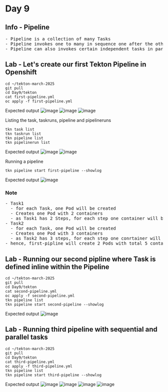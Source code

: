 # Day 9

## Info - Pipeline
<pre>
- Pipeline is a collection of many Tasks
- Pipeline invokes one to many in sequence one after the other Task
- Pipeline can also invokes certain independent tasks in parallel
</pre>

## Lab - Let's create our first Tekton Pipeline in Openshift
```
cd ~/tekton-march-2025
git pull
cd Day9/tekton
cat first-pipeline.yml
oc apply -f first-pipeline.yml
```

Expected output
![image](https://github.com/user-attachments/assets/ed0d7c8b-f99a-408a-8ec8-67443ac420b7)
![image](https://github.com/user-attachments/assets/5622d2c8-c472-4557-9786-4d451582daaf)
![image](https://github.com/user-attachments/assets/14c26e9c-4872-4dc2-a75f-26d394ad63b0)

Listing the task, taskruns, pipeline and pipelineruns
```
tkn task list
tkn taskrun list
tkn pipeline list
tkn pipelinerun list
```

Expected output
![image](https://github.com/user-attachments/assets/19ef6caf-c94a-4721-ba4e-84612b4e27e7)
![image](https://github.com/user-attachments/assets/c34a513c-747c-46c2-abe8-bd92a9f610e5)

Running a pipeline
```
tkn pipeline start first-pipeline --showlog
```

Expected output
![image](https://github.com/user-attachments/assets/786faaff-cbe5-4ebd-893e-281ebdce0ee0)

### Note
<pre>
- Task1 
  - for each Task, one Pod will be created
  - Creates one Pod with 2 containers 
  - as Task1 has 2 Steps, for each step one container will be created
- Task2 
  - for each Task, one Pod will be created
  - Creates one Pod with 3 containers 
  - as Task2 has 3 steps, for each step one conrtainer will be created
- hence, first-pipline will create 2 Pods with total 5 containers
</pre>

## Lab - Running our second pipline where Task is defined inline within the Pipeline
```
cd ~/tekton-march-2025
git pull
cd Day9/tekton
cat second-pipeline.yml
oc apply -f second-pipeline.yml
tkn pipeline list
tkn pipeline start second-pipeline --showlog
```

Expected output
![image](https://github.com/user-attachments/assets/db4ebcd9-4f4c-445d-b43f-3319254c3d60)

## Lab - Running third pipeline with sequential and parallel tasks
```
cd ~/tekton-march-2025
git pull
cd Day9/tekton
cat third-pipeline.yml
oc apply -f third-pipeline.yml
tkn pipeline list
tkn pipeline start third-pipeline --showlog
```

Expected output
![image](https://github.com/user-attachments/assets/893fea32-9774-4130-a9aa-0bbf59b25a32)
![image](https://github.com/user-attachments/assets/797fab58-1705-42ee-bcfa-e7e676e872df)
![image](https://github.com/user-attachments/assets/88b44f21-99ad-494e-8e28-7efb5ab15367)
![image](https://github.com/user-attachments/assets/05df0a67-a71a-4852-a60e-67d5f910c265)

